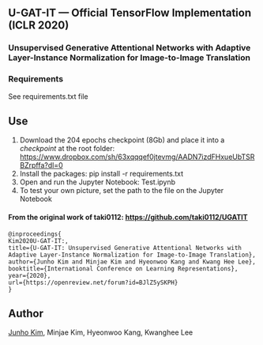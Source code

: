 ## U-GAT-IT &mdash; Official TensorFlow Implementation (ICLR 2020)
### Unsupervised Generative Attentional Networks with Adaptive Layer-Instance Normalization for Image-to-Image Translation

### Requirements
See requirements.txt file

## Use
1. Download the 204 epochs checkpoint (8Gb) and place it into a *checkpoint* at the root folder: https://www.dropbox.com/sh/63xqqqef0jtevmg/AADN7izdFHxueUbTSRBZrpffa?dl=0
2. Install the packages: pip install -r requirements.txt
3. Open and run the Jupyter Notebook: Test.ipynb
4. To test your own picture, set the path to the file on the Jupyter Notebook






#### From the original work of taki0112: https://github.com/taki0112/UGATIT
```
@inproceedings{
Kim2020U-GAT-IT:,
title={U-GAT-IT: Unsupervised Generative Attentional Networks with Adaptive Layer-Instance Normalization for Image-to-Image Translation},
author={Junho Kim and Minjae Kim and Hyeonwoo Kang and Kwang Hee Lee},
booktitle={International Conference on Learning Representations},
year={2020},
url={https://openreview.net/forum?id=BJlZ5ySKPH}
}
```

## Author
[Junho Kim](http://bit.ly/jhkim_ai), Minjae Kim, Hyeonwoo Kang, Kwanghee Lee
